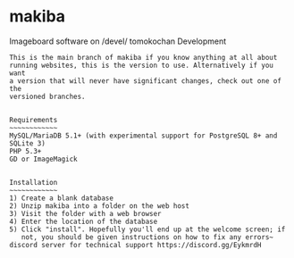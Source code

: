 # makiba
Imageboard software on /devel/
tomokochan Development
~~~~~~~~~~~~~~~~~~~
This is the main branch of makiba if you know anything at all about
running websites, this is the version to use. Alternatively if you want
a version that will never have significant changes, check out one of the
versioned branches.


Requirements
~~~~~~~~~~~~
MySQL/MariaDB 5.1+ (with experimental support for PostgreSQL 8+ and SQLite 3)
PHP 5.3+
GD or ImageMagick


Installation
~~~~~~~~~~~~
1) Create a blank database
2) Unzip makiba into a folder on the web host
3) Visit the folder with a web browser
4) Enter the location of the database
5) Click "install". Hopefully you'll end up at the welcome screen; if
   not, you should be given instructions on how to fix any errors~
discord server for technical support https://discord.gg/EykmrdH
